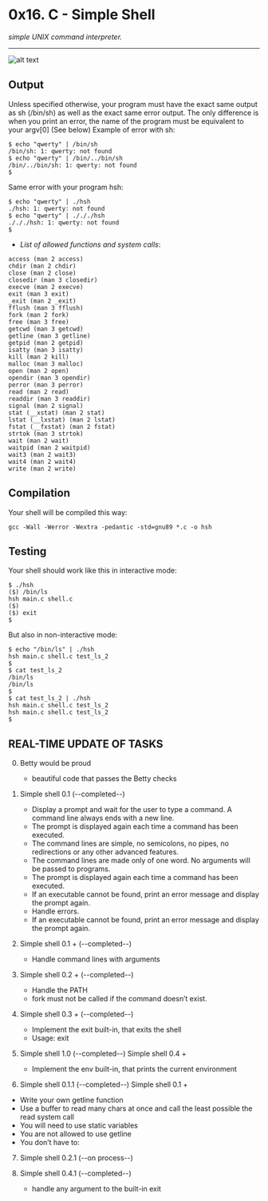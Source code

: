 # **0x16. C - Simple Shell**
_simple UNIX command interpreter._
___
![alt text](https://s3.amazonaws.com/intranet-projects-files/holbertonschool-low_level_programming/235/shell.jpeg)

## Output
Unless specified otherwise, your program must have the exact same output as sh (/bin/sh) as well as the exact same error output.
The only difference is when you print an error, the name of the program must be equivalent to your argv[0] (See below)
Example of error with sh:
```
$ echo "qwerty" | /bin/sh
/bin/sh: 1: qwerty: not found
$ echo "qwerty" | /bin/../bin/sh
/bin/../bin/sh: 1: qwerty: not found
$
```
Same error with your program hsh:
```
$ echo "qwerty" | ./hsh
./hsh: 1: qwerty: not found
$ echo "qwerty" | ./././hsh
./././hsh: 1: qwerty: not found
$
```
+ *List of allowed functions and system calls*:
```
access (man 2 access)
chdir (man 2 chdir)
close (man 2 close)
closedir (man 3 closedir)
execve (man 2 execve)
exit (man 3 exit)
_exit (man 2 _exit)
fflush (man 3 fflush)
fork (man 2 fork)
free (man 3 free)
getcwd (man 3 getcwd)
getline (man 3 getline)
getpid (man 2 getpid)
isatty (man 3 isatty)
kill (man 2 kill)
malloc (man 3 malloc)
open (man 2 open)
opendir (man 3 opendir)
perror (man 3 perror)
read (man 2 read)
readdir (man 3 readdir)
signal (man 2 signal)
stat (__xstat) (man 2 stat)
lstat (__lxstat) (man 2 lstat)
fstat (__fxstat) (man 2 fstat)
strtok (man 3 strtok)
wait (man 2 wait)
waitpid (man 2 waitpid)
wait3 (man 2 wait3)
wait4 (man 2 wait4)
write (man 2 write)
```
## Compilation
Your shell will be compiled this way:
```
gcc -Wall -Werror -Wextra -pedantic -std=gnu89 *.c -o hsh
```
## Testing
Your shell should work like this in interactive mode:
```
$ ./hsh
($) /bin/ls
hsh main.c shell.c
($)
($) exit
$
```
But also in non-interactive mode:
```
$ echo "/bin/ls" | ./hsh
hsh main.c shell.c test_ls_2
$
$ cat test_ls_2
/bin/ls
/bin/ls
$
$ cat test_ls_2 | ./hsh
hsh main.c shell.c test_ls_2
hsh main.c shell.c test_ls_2
$
```
## REAL-TIME UPDATE OF TASKS
0. Betty would be proud
   + beautiful code that passes the Betty checks

1. Simple shell 0.1 (--completed--)
   + Display a prompt and wait for the user to type a command. A command line always ends with a new line. 
   + The prompt is displayed again each time a command has been executed.
   + The command lines are simple, no semicolons, no pipes, no redirections or any other advanced features.
   + The command lines are made only of one word. No arguments will be passed to programs.
   + The prompt is displayed again each time a command has been executed.
   + If an executable cannot be found, print an error message and display the prompt again.
   + Handle errors.
   + If an executable cannot be found, print an error message and display the prompt again.

2. Simple shell 0.1 + (--completed--)
   + Handle command lines with arguments

3. Simple shell 0.2 + (--completed--)
   + Handle the PATH
   + fork must not be called if the command doesn’t exist.

4. Simple shell 0.3 + (--completed--)
   + Implement the exit built-in, that exits the shell
   + Usage: exit

5. Simple shell 1.0 (--completed--)
Simple shell 0.4 +
   + Implement the env built-in, that prints the current environment

6. Simple shell 0.1.1 (--completed--)
Simple shell 0.1 +
  + Write your own getline function
  + Use a buffer to read many chars at once and call the least possible the read system call
  + You will need to use static variables
  + You are not allowed to use getline
  + You don’t have to:

7. Simple shell 0.2.1 (--on process--)


8. Simple shell 0.4.1 (--completed--)
   + handle any argument to the built-in exit
